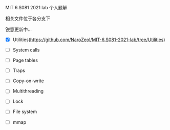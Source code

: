 MIT 6.S081 2021 lab 个人题解

相关文件位于各分支下

锐意更新中...

- [x] Utilities(https://github.com/NaroZeol/MIT-6.S081-2021-lab/tree/Utilities)

- [ ] System calls

- [ ] Page tables

- [ ] Traps

- [ ] Copy-on-write

- [ ] Multithreading

- [ ] Lock

- [ ] File system

- [ ] mmap
 